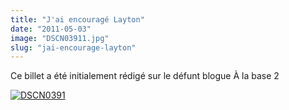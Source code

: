 ```yaml
---
title: "J'ai encouragé Layton"
date: "2011-05-03"
image: "DSCN03911.jpg"
slug: "jai-encourage-layton"
---
```


Ce billet a été initialement rédigé sur le défunt blogue À la base 2

[![](images/DSCN03911.jpg "DSCN0391")](http://fred.dev/content/uploads/2011/05/DSCN03911.jpg)
